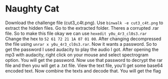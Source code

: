 # Naughty Cat 

Download the challenge file (cut3_c4t.png). Use `binwalk -e cut3_c4t.png` to extract the hidden files. 
Go to the extracted folder. Theres a corrupted .rar file. So to make this file okay we can use `hexedit y0u_4r3_cl0s3.rar`
Change the hex to `52 61 72 21 1A 07 01 00`. After changing decompressed the file using `unrar x y0u_4r3_cl0s3.rar`. Now it
wants a password. So to get the password I used audacity to play the audio I got. After opening the mp3 with audacity, right click on 
your mouse and select spectrogram option. You will get the password.
Now use that password to decrypt the rar file and then you will get a .txt file. 
View the text file, you'll get some base64 encoded text. Now combine the texts and decode that. You will get the flag
